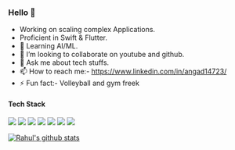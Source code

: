 ### Hello 🙏
<!--
**angad14723/angad14723** is a ✨ _special_ ✨ repository because its `README.md` (this file) appears on your GitHub profile.

Here are some ideas to get you started:

-->
- Working on scaling complex Applications.
- Proficient in Swift & Flutter.
- 🌱 Learning AI/ML.
- 👯 I’m looking to collaborate on youtube and github.
- 💬 Ask me about tech stuffs.
- 📫 How to reach me:- https://www.linkedin.com/in/angad14723/
- ⚡ Fun fact:- Volleyball and gym freek

#### Tech Stack

<img src ="https://img.shields.io/badge/swift-F54A2A?style=for-the-badge&logo=swift&logoColor=white" /> <img src="https://img.shields.io/badge/dart-%230175C2.svg?&style=for-the-badge&logo=dart&logoColor=white"/> <img src="https://img.shields.io/badge/Flutter%20-%2302569B.svg?&style=for-the-badge&logo=Flutter&logoColor=white" /> <img src ="https://img.shields.io/badge/sqlite-%2307405e.svg?&style=for-the-badge&logo=sqlite&logoColor=white"/>  <img src="https://img.shields.io/badge/jira-%230A0FFF.svg?&style=for-the-badge&logo=jira&logoColor=white"/> <img src="https://img.shields.io/badge/java-%23ED8B00.svg?&style=for-the-badge&logo=java&logoColor=white"/> <img src = "https://img.shields.io/badge/iOS-000000?style=for-the-badge&logo=ios&logoColor=white" />

[![Rahul's github stats](https://github-readme-stats.vercel.app/api?username=angad14723)](https://github.com/angad14723/github-readme-stats)

